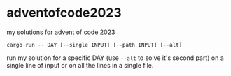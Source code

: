 # adventofcode2023
my solutions for advent of code 2023

```
cargo run -- DAY [--single INPUT] [--path INPUT] [--alt]
```

run my solution for a specific DAY (use `--alt` to solve it's second part)
on a single line of input or on all the lines in a single file.